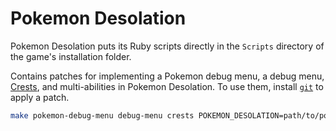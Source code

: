 # Pokemon Desolation

Pokemon Desolation puts its Ruby scripts directly in the `Scripts` directory of the game's installation folder.

Contains patches for implementing a Pokemon debug menu, a debug menu, [Crests](https://rejuvenation.wiki.gg/wiki/Crests), and multi-abilities in Pokemon Desolation. To use them, install [`git`](https://git-scm.com/book/en/v2/Getting-Started-Installing-Git) to apply a patch.

```sh
make pokemon-debug-menu debug-menu crests POKEMON_DESOLATION=path/to/pokemon/desolation
```
